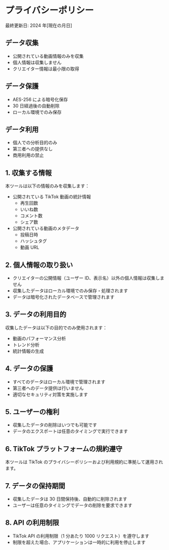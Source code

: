 # プライバシーポリシー

最終更新日: 2024 年[現在の月日]

## データ収集

- 公開されている動画情報のみを収集
- 個人情報は収集しません
- クリエイター情報は最小限の取得

## データ保護

- AES-256 による暗号化保存
- 30 日経過後の自動削除
- ローカル環境でのみ保存

## データ利用

- 個人での分析目的のみ
- 第三者への提供なし
- 商用利用の禁止

## 1. 収集する情報

本ツールは以下の情報のみを収集します：

- 公開されている TikTok 動画の統計情報
  - 再生回数
  - いいね数
  - コメント数
  - シェア数
- 公開されている動画のメタデータ
  - 投稿日時
  - ハッシュタグ
  - 動画 URL

## 2. 個人情報の取り扱い

- クリエイターの公開情報（ユーザー ID、表示名）以外の個人情報は収集しません
- 収集したデータはローカル環境でのみ保存・処理されます
- データは暗号化されたデータベースで管理されます

## 3. データの利用目的

収集したデータは以下の目的でのみ使用されます：

- 動画のパフォーマンス分析
- トレンド分析
- 統計情報の生成

## 4. データの保護

- すべてのデータはローカル環境で管理されます
- 第三者へのデータ提供は行いません
- 適切なセキュリティ対策を実施します

## 5. ユーザーの権利

- 収集したデータの削除はいつでも可能です
- データのエクスポートは任意のタイミングで実行できます

## 6. TikTok プラットフォームの規約遵守

本ツールは TikTok のプライバシーポリシーおよび利用規約に準拠して運用されます。

## 7. データの保持期間

- 収集したデータは 30 日間保持後、自動的に削除されます
- ユーザーは任意のタイミングでデータの削除を要求できます

## 8. API の利用制限

- TikTok API の利用制限（1 分あたり 1000 リクエスト）を遵守します
- 制限を超えた場合、アプリケーションは一時的に利用を停止します
